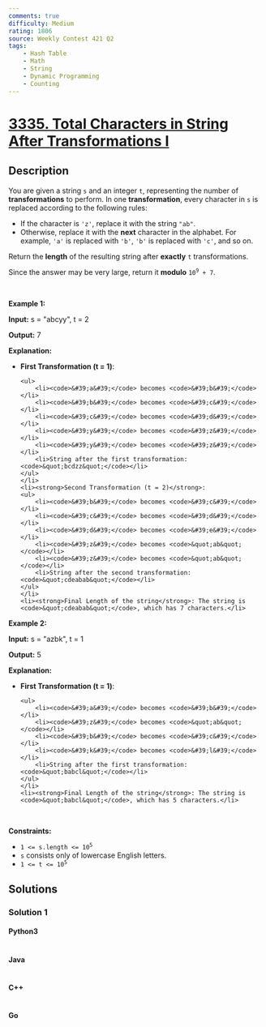 ```yaml
---
comments: true
difficulty: Medium
rating: 1806
source: Weekly Contest 421 Q2
tags:
    - Hash Table
    - Math
    - String
    - Dynamic Programming
    - Counting
---
```


<!-- problem:start -->

# [3335. Total Characters in String After Transformations I](https://leetcode.com/problems/total-characters-in-string-after-transformations-i)

## Description

<!-- description:start -->

<p>You are given a string <code>s</code> and an integer <code>t</code>, representing the number of <strong>transformations</strong> to perform. In one <strong>transformation</strong>, every character in <code>s</code> is replaced according to the following rules:</p>

<ul>
	<li>If the character is <code>&#39;z&#39;</code>, replace it with the string <code>&quot;ab&quot;</code>.</li>
	<li>Otherwise, replace it with the <strong>next</strong> character in the alphabet. For example, <code>&#39;a&#39;</code> is replaced with <code>&#39;b&#39;</code>, <code>&#39;b&#39;</code> is replaced with <code>&#39;c&#39;</code>, and so on.</li>
</ul>

<p>Return the <strong>length</strong> of the resulting string after <strong>exactly</strong> <code>t</code> transformations.</p>

<p>Since the answer may be very large, return it <strong>modulo</strong><!-- notionvc: eb142f2b-b818-4064-8be5-e5a36b07557a --> <code>10<sup>9</sup> + 7</code>.</p>

<p>&nbsp;</p>
<p><strong class="example">Example 1:</strong></p>

<div class="example-block">
<p><strong>Input:</strong> <span class="example-io">s = &quot;abcyy&quot;, t = 2</span></p>

<p><strong>Output:</strong> <span class="example-io">7</span></p>

<p><strong>Explanation:</strong></p>

<ul>
	<li><strong>First Transformation (t = 1)</strong>:

    <ul>
    	<li><code>&#39;a&#39;</code> becomes <code>&#39;b&#39;</code></li>
    	<li><code>&#39;b&#39;</code> becomes <code>&#39;c&#39;</code></li>
    	<li><code>&#39;c&#39;</code> becomes <code>&#39;d&#39;</code></li>
    	<li><code>&#39;y&#39;</code> becomes <code>&#39;z&#39;</code></li>
    	<li><code>&#39;y&#39;</code> becomes <code>&#39;z&#39;</code></li>
    	<li>String after the first transformation: <code>&quot;bcdzz&quot;</code></li>
    </ul>
    </li>
    <li><strong>Second Transformation (t = 2)</strong>:
    <ul>
    	<li><code>&#39;b&#39;</code> becomes <code>&#39;c&#39;</code></li>
    	<li><code>&#39;c&#39;</code> becomes <code>&#39;d&#39;</code></li>
    	<li><code>&#39;d&#39;</code> becomes <code>&#39;e&#39;</code></li>
    	<li><code>&#39;z&#39;</code> becomes <code>&quot;ab&quot;</code></li>
    	<li><code>&#39;z&#39;</code> becomes <code>&quot;ab&quot;</code></li>
    	<li>String after the second transformation: <code>&quot;cdeabab&quot;</code></li>
    </ul>
    </li>
    <li><strong>Final Length of the string</strong>: The string is <code>&quot;cdeabab&quot;</code>, which has 7 characters.</li>

</ul>
</div>

<p><strong class="example">Example 2:</strong></p>

<div class="example-block">
<p><strong>Input:</strong> <span class="example-io">s = &quot;azbk&quot;, t = 1</span></p>

<p><strong>Output:</strong> <span class="example-io">5</span></p>

<p><strong>Explanation:</strong></p>

<ul>
	<li><strong>First Transformation (t = 1)</strong>:

    <ul>
    	<li><code>&#39;a&#39;</code> becomes <code>&#39;b&#39;</code></li>
    	<li><code>&#39;z&#39;</code> becomes <code>&quot;ab&quot;</code></li>
    	<li><code>&#39;b&#39;</code> becomes <code>&#39;c&#39;</code></li>
    	<li><code>&#39;k&#39;</code> becomes <code>&#39;l&#39;</code></li>
    	<li>String after the first transformation: <code>&quot;babcl&quot;</code></li>
    </ul>
    </li>
    <li><strong>Final Length of the string</strong>: The string is <code>&quot;babcl&quot;</code>, which has 5 characters.</li>

</ul>
</div>

<p>&nbsp;</p>
<p><strong>Constraints:</strong></p>

<ul>
	<li><code>1 &lt;= s.length &lt;= 10<sup>5</sup></code></li>
	<li><code>s</code> consists only of lowercase English letters.</li>
	<li><code>1 &lt;= t &lt;= 10<sup>5</sup></code></li>
</ul>

<!-- description:end -->

## Solutions

<!-- solution:start -->

### Solution 1

<!-- tabs:start -->

#### Python3

```python

```

#### Java

```java

```

#### C++

```cpp

```

#### Go

```go

```

<!-- tabs:end -->

<!-- solution:end -->

<!-- problem:end -->
